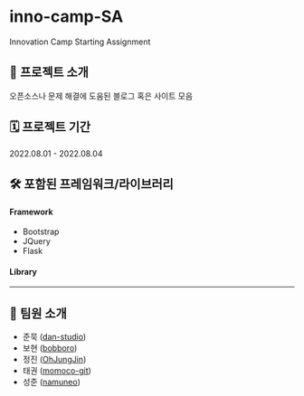 # inno-camp-SA
Innovation Camp Starting Assignment
## 📢 프로젝트 소개
오픈소스나 문제 해결에 도움된 블로그 혹은 사이트 모음

## 🗓 프로젝트 기간
2022.08.01 - 2022.08.04

## 🛠 포함된 프레임워크/라이브러리
#### Framework
- Bootstrap
- JQuery
- Flask

#### Library

--------------------
## 👥 팀원 소개
- 준묵 ([dan-studio](https://github.com/dan-studio))
- 보현 ([bobboro](https://github.com/bobboro))
- 정진 ([OhJungJin](https://github.com/OhJungJin))
- 태권 ([momoco-git](https://github.com/momoco-git))
- 성준 ([namuneo](https://github.com/namuneo))
